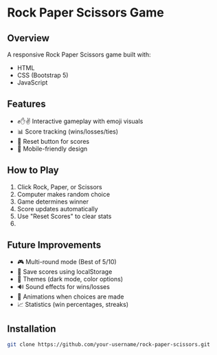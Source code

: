 # Rock Paper Scissors Game


## Overview
A responsive Rock Paper Scissors game built with:
- HTML
- CSS (Bootstrap 5)
- JavaScript

## Features
- ✊✋✌️ Interactive gameplay with emoji visuals
- 📊 Score tracking (wins/losses/ties)
- 🔄 Reset button for scores
- 📱 Mobile-friendly design

## How to Play
1. Click Rock, Paper, or Scissors
2. Computer makes random choice
3. Game determines winner
4. Score updates automatically
5. Use "Reset Scores" to clear stats
6. 
## Future Improvements
- 🎮 Multi-round mode (Best of 5/10)
- 💾 Save scores using localStorage
- 🎨 Themes (dark mode, color options)
- 🔊 Sound effects for wins/losses
- 🚀 Animations when choices are made
- 📈 Statistics (win percentages, streaks)

## Installation
```bash
git clone https://github.com/your-username/rock-paper-scissors.git
